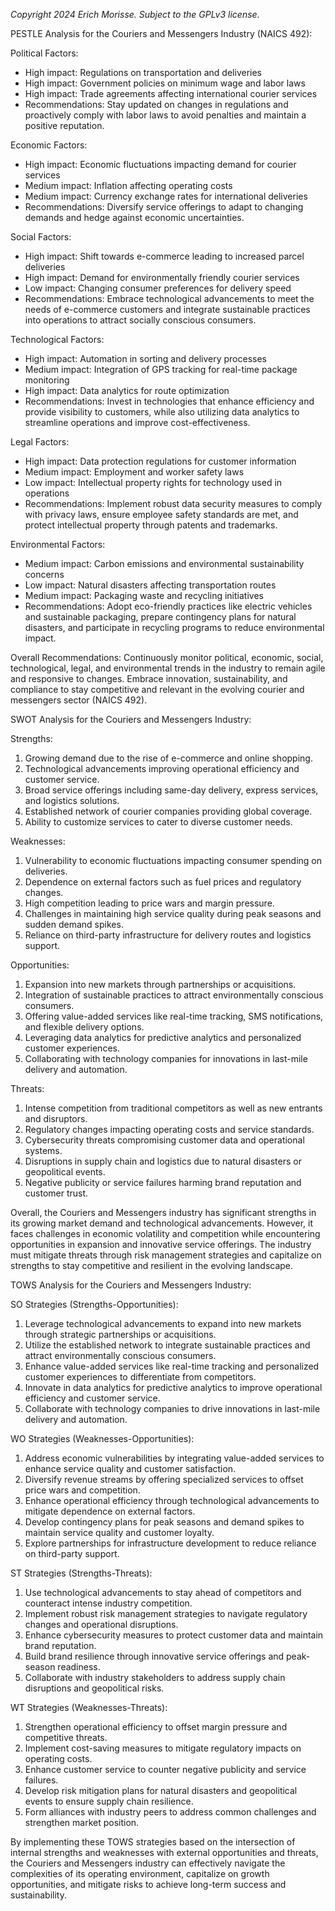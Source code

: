 *Copyright 2024 Erich Morisse.  Subject to the GPLv3 license.*


PESTLE Analysis for the Couriers and Messengers Industry (NAICS 492):

Political Factors:
- High impact: Regulations on transportation and deliveries 
- High impact: Government policies on minimum wage and labor laws 
- High impact: Trade agreements affecting international courier services 
- Recommendations: Stay updated on changes in regulations and proactively comply with labor laws to avoid penalties and maintain a positive reputation.

Economic Factors:
- High impact: Economic fluctuations impacting demand for courier services 
- Medium impact: Inflation affecting operating costs 
- Medium impact: Currency exchange rates for international deliveries 
- Recommendations: Diversify service offerings to adapt to changing demands and hedge against economic uncertainties.

Social Factors:
- High impact: Shift towards e-commerce leading to increased parcel deliveries 
- High impact: Demand for environmentally friendly courier services 
- Low impact: Changing consumer preferences for delivery speed 
- Recommendations: Embrace technological advancements to meet the needs of e-commerce customers and integrate sustainable practices into operations to attract socially conscious consumers.

Technological Factors:
- High impact: Automation in sorting and delivery processes 
- Medium impact: Integration of GPS tracking for real-time package monitoring 
- High impact: Data analytics for route optimization 
- Recommendations: Invest in technologies that enhance efficiency and provide visibility to customers, while also utilizing data analytics to streamline operations and improve cost-effectiveness.

Legal Factors:
- High impact: Data protection regulations for customer information 
- Medium impact: Employment and worker safety laws 
- Low impact: Intellectual property rights for technology used in operations 
- Recommendations: Implement robust data security measures to comply with privacy laws, ensure employee safety standards are met, and protect intellectual property through patents and trademarks.

Environmental Factors:
- Medium impact: Carbon emissions and environmental sustainability concerns 
- Low impact: Natural disasters affecting transportation routes 
- Medium impact: Packaging waste and recycling initiatives 
- Recommendations: Adopt eco-friendly practices like electric vehicles and sustainable packaging, prepare contingency plans for natural disasters, and participate in recycling programs to reduce environmental impact.

Overall Recommendations: Continuously monitor political, economic, social, technological, legal, and environmental trends in the industry to remain agile and responsive to changes. Embrace innovation, sustainability, and compliance to stay competitive and relevant in the evolving courier and messengers sector (NAICS 492).

SWOT Analysis for the Couriers and Messengers Industry:

Strengths:
1. Growing demand due to the rise of e-commerce and online shopping.
2. Technological advancements improving operational efficiency and customer service.
3. Broad service offerings including same-day delivery, express services, and logistics solutions.
4. Established network of courier companies providing global coverage.
5. Ability to customize services to cater to diverse customer needs.

Weaknesses:
1. Vulnerability to economic fluctuations impacting consumer spending on deliveries.
2. Dependence on external factors such as fuel prices and regulatory changes.
3. High competition leading to price wars and margin pressure.
4. Challenges in maintaining high service quality during peak seasons and sudden demand spikes.
5. Reliance on third-party infrastructure for delivery routes and logistics support.

Opportunities:
1. Expansion into new markets through partnerships or acquisitions.
2. Integration of sustainable practices to attract environmentally conscious consumers.
3. Offering value-added services like real-time tracking, SMS notifications, and flexible delivery options.
4. Leveraging data analytics for predictive analytics and personalized customer experiences.
5. Collaborating with technology companies for innovations in last-mile delivery and automation.

Threats:
1. Intense competition from traditional competitors as well as new entrants and disruptors.
2. Regulatory changes impacting operating costs and service standards.
3. Cybersecurity threats compromising customer data and operational systems.
4. Disruptions in supply chain and logistics due to natural disasters or geopolitical events.
5. Negative publicity or service failures harming brand reputation and customer trust.

Overall, the Couriers and Messengers industry has significant strengths in its growing market demand and technological advancements. However, it faces challenges in economic volatility and competition while encountering opportunities in expansion and innovative service offerings. The industry must mitigate threats through risk management strategies and capitalize on strengths to stay competitive and resilient in the evolving landscape.

TOWS Analysis for the Couriers and Messengers Industry:

SO Strategies (Strengths-Opportunities):
1. Leverage technological advancements to expand into new markets through strategic partnerships or acquisitions.
2. Utilize the established network to integrate sustainable practices and attract environmentally conscious consumers.
3. Enhance value-added services like real-time tracking and personalized customer experiences to differentiate from competitors.
4. Innovate in data analytics for predictive analytics to improve operational efficiency and customer service.
5. Collaborate with technology companies to drive innovations in last-mile delivery and automation.

WO Strategies (Weaknesses-Opportunities):
1. Address economic vulnerabilities by integrating value-added services to enhance service quality and customer satisfaction.
2. Diversify revenue streams by offering specialized services to offset price wars and competition.
3. Enhance operational efficiency through technological advancements to mitigate dependence on external factors.
4. Develop contingency plans for peak seasons and demand spikes to maintain service quality and customer loyalty.
5. Explore partnerships for infrastructure development to reduce reliance on third-party support.

ST Strategies (Strengths-Threats):
1. Use technological advancements to stay ahead of competitors and counteract intense industry competition.
2. Implement robust risk management strategies to navigate regulatory changes and operational disruptions.
3. Enhance cybersecurity measures to protect customer data and maintain brand reputation.
4. Build brand resilience through innovative service offerings and peak-season readiness.
5. Collaborate with industry stakeholders to address supply chain disruptions and geopolitical risks.

WT Strategies (Weaknesses-Threats):
1. Strengthen operational efficiency to offset margin pressure and competitive threats.
2. Implement cost-saving measures to mitigate regulatory impacts on operating costs.
3. Enhance customer service to counter negative publicity and service failures.
4. Develop risk mitigation plans for natural disasters and geopolitical events to ensure supply chain resilience.
5. Form alliances with industry peers to address common challenges and strengthen market position.

By implementing these TOWS strategies based on the intersection of internal strengths and weaknesses with external opportunities and threats, the Couriers and Messengers industry can effectively navigate the complexities of its operating environment, capitalize on growth opportunities, and mitigate risks to achieve long-term success and sustainability.

